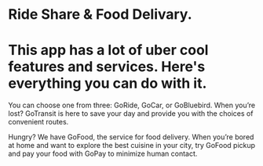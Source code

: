 # Ride Share & Food Delivary. 


# This app has a lot of uber cool features and services. Here's everything you can do with it. 

You can choose one from three: GoRide, GoCar, or GoBluebird. When you’re lost? GoTransit is here to save your day and provide you with the choices of convenient routes.

Hungry? We have GoFood, the service for food delivery. When you’re bored at home and want to explore the best cuisine in your city, try GoFood pickup and pay your food with GoPay to minimize human contact.
